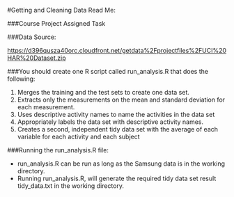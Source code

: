 #Getting and Cleaning Data Read Me:

###Course Project Assigned Task

###Data Source:

https://d396qusza40orc.cloudfront.net/getdata%2Fprojectfiles%2FUCI%20HAR%20Dataset.zip

###You should create one R script called run_analysis.R that does the following:

1. Merges the training and the test sets to create one data set.
2. Extracts only the measurements on the mean and standard deviation for each measurement.
3. Uses descriptive activity names to name the activities in the data set
4. Appropriately labels the data set with descriptive activity names.
5. Creates a second, independent tidy data set with the average of each variable for each activity and each subject

###Running the run_analysis.R file:

* run_analysis.R can be run as long as the Samsung data is in the working directory.
* Running run_analysis.R, will generate the required tidy data set result tidy_data.txt in the working directory.